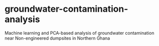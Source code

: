 # groundwater-contamination-analysis
Machine learning and PCA-based analysis of groundwater contamination near Non-engineered dumpsites in Northern Ghana
